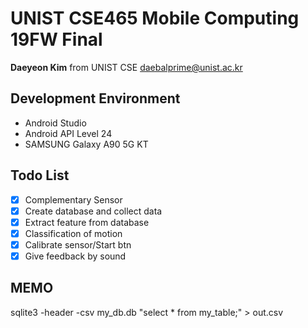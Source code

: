 # UNIST CSE465 Mobile Computing 19FW Final

**Daeyeon Kim** from UNIST CSE
daebalprime@unist.ac.kr

## Development Environment
- Android Studio
- Android API Level 24
- SAMSUNG Galaxy A90 5G KT

## Todo List

 - [x] Complementary Sensor 
 - [x] Create database and collect data
 - [x] Extract feature from database
 - [x] Classification of motion
 - [x] Calibrate sensor/Start btn
 - [x] Give feedback by sound

## MEMO
sqlite3 -header -csv my_db.db "select * from my_table;" > out.csv

